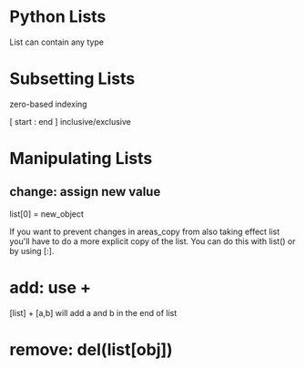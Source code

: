 # Python Lists

List can contain any type

# Subsetting Lists

zero-based indexing

[ start : end ] inclusive/exclusive

# Manipulating Lists

## change: assign new value

list[0] = new_object

If you want to prevent changes in areas_copy from also taking effect list
you'll have to do a more explicit copy of the list.
You can do this with list() or by using [:].

# add: use +

[list] + [a,b] will add a and b in the end of list

# remove: del(list[obj])




